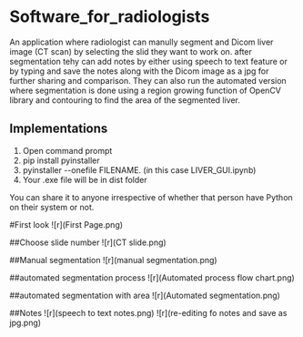 # Software_for_radiologists
An application where radiologist can manully segment and Dicom liver image (CT scan) by selecting the slid they want to work on. after segmentation tehy can add notes by either using speech to text feature or by typing and save the notes along with the Dicom image as a jpg for further sharing and comparison.
They can also run the automated version where segmentation is done using a region growing function of OpenCV library and contouring to find the area of the segmented liver.

## Implementations

1. Open command prompt
2. pip install pyinstaller
3. pyinstaller --onefile FILENAME. (in this case LIVER_GUI.ipynb)
4. Your .exe file will be in dist folder

You can share it to anyone irrespective of whether that person have Python on their system or not.

#First look
![r](First Page.png)

##Choose slide number
![r](CT slide.png)

##Manual segmentation
![r](manual segmentation.png)

##automated segmentation process
![r](Automated process flow chart.png)

##automated segmentation with area
![r](Automated segmentation.png)

##Notes
![r](speech to text notes.png)
![r](re-editing fo notes and save as jpg.png)
